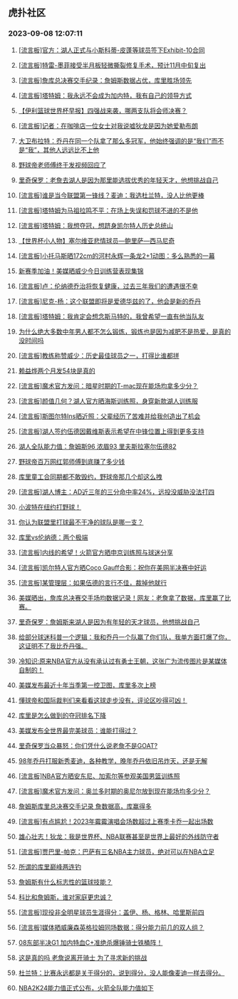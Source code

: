 ## 虎扑社区 
### 2023-09-08 12:07:11

1. [[流言板]官方：湖人正式与小斯科蒂-皮蓬等球员签下Exhibit-10合同](https://bbs.hupu.com/62030310.html)

2. [[流言板]特雷-墨菲接受半月板轻微撕裂修复手术，预计11月中旬复出](https://bbs.hupu.com/62029416.html)

3. [[流言板]詹库总决赛交手纪录：詹姆斯数据占优，库里胜场领先](https://bbs.hupu.com/62029771.html)

4. [[流言板]塔特姆：我永远不会成为加内特，我有自己的领导方式](https://bbs.hupu.com/62030774.html)

5. [【伊利篮球世界杯早报】四强战来袭，哪两支队将会师决赛？](https://bbs.hupu.com/62027688.html)

6. [[流言板]记者：在咖啡店一位女士对我说嘘狄龙是因为她爱勒布朗](https://bbs.hupu.com/62029365.html)

7. [大卫布拉特：乔丹在同一个队拿了那么多冠军，他始终强调的是“我们”而不是“我”，其他人远远比不上他](https://bbs.hupu.com/62029360.html)

8. [野球帝老师傅终于发视频回应了](https://bbs.hupu.com/62029045.html)

9. [里奇保罗：老詹去湖人是因为那里能选拔优秀的年轻天才，他想挑战自己](https://bbs.hupu.com/62029556.html)

10. [[流言板]谁是当今联盟第一锋线？麦迪：我选杜兰特，没人比他更棒](https://bbs.hupu.com/62031399.html)

11. [[流言板]塔特姆为马祖拉鸣不平：在场上失误和罚球不进的不是他](https://bbs.hupu.com/62030272.html)

12. [[流言板]塔特姆：我想夺冠，想跻身凯尔特人历史总统山](https://bbs.hupu.com/62029714.html)

13. [【世界杯小人物】塞尔维亚悲情球员—鲍里萨—西马尼奇](https://bbs.hupu.com/62030874.html)

14. [[流言板]小托马斯晒172cm的河村永辉一条龙2+1动图：多么熟悉的一幕](https://bbs.hupu.com/62029967.html)

15. [新赛季加油！美媒晒威少今日训练营表现集锦](https://bbs.hupu.com/62029446.html)

16. [[流言板]卢：伦纳德乔治将恢复健康，过去三年我们的遭遇很不幸](https://bbs.hupu.com/62031536.html)

17. [[流言板]尼克-杨：这个联盟即将是爱德华兹的了，他会是新的乔丹](https://bbs.hupu.com/62029457.html)

18. [[流言板]塔特姆：我肯定会想念斯马特的，我曾希望一直有他当队友](https://bbs.hupu.com/62030485.html)

19. [为什么绝大多数中年男人都不怎么锻炼，锻炼也是因为减肥不是热爱，是真的没时间吗](https://bbs.hupu.com/62030306.html)

20. [[流言板]教练称赞威少：历史最佳球员之一，打得比谁都拼](https://bbs.hupu.com/62029436.html)

21. [赖益烨两个月发54块是真的](https://bbs.hupu.com/62028978.html)

22. [[流言板]魔术官方发问：暗星时期的T-mac现在能场均拿多少分？](https://bbs.hupu.com/62029881.html)

23. [[流言板]颜值几何？湖人官方晒海斯训练照，身穿新款湖人训练服](https://bbs.hupu.com/62029594.html)

24. [[流言板]斯图尔特Ins晒近照：父辈经历了苦难并给我创造出了机会](https://bbs.hupu.com/62031126.html)

25. [[流言板]湖人签约伍德因戴维斯表示希望在中锋位置上得到更多支持](https://bbs.hupu.com/62027251.html)

26. [湖人全队能力值：詹姆斯96 浓眉93 里夫斯拉塞尔伍德82](https://bbs.hupu.com/62030935.html)

27. [野球帝百万网红郭师傅到底赚了多少钱](https://bbs.hupu.com/62030940.html)

28. [库里童工合同期都不敢毁约，野球帝那几个却这么拽](https://bbs.hupu.com/62030249.html)

29. [[流言板]湖人博主：AD近三年的三分命中率24%，远投没威胁没法打四](https://bbs.hupu.com/62031839.html)

30. [小波特在纽约打野球！](https://bbs.hupu.com/62029923.html)

31. [你认为联盟里打球最不干净的球队是哪一支？](https://bbs.hupu.com/62031283.html)

32. [库里vs伦纳德：两个极端](https://bbs.hupu.com/62030005.html)

33. [[流言板]内线的希望！火箭官方晒申京训练照与球迷分享](https://bbs.hupu.com/62031275.html)

34. [[流言板]凯尔特人官方晒Coco Gauff合影：祝你在美网半决赛中好运](https://bbs.hupu.com/62030075.html)

35. [[流言板]某管理层：如果伍德的言行不佳，裁掉他就行](https://bbs.hupu.com/62027320.html)

36. [美媒晒出，詹库总决赛交手场均数据记录！网友：老詹拿了数据，库里赢了比赛。](https://bbs.hupu.com/62030369.html)

37. [里奇保罗：詹姆斯来湖人是因为有年轻的天才球员，他想挑战自己](https://bbs.hupu.com/62031120.html)

38. [给部分球迷科普一个逻辑：我和乔丹一个队赢了你们队，我单方面打爆了你，这证明不了我比乔丹强。](https://bbs.hupu.com/62031245.html)

39. [冷知识:原来NBA官方从没有承认过有勇士王朝，这张广为流传图片是某媒体自制的！](https://bbs.hupu.com/62030580.html)

40. [美媒发布最近十年当季第一控卫图，库里多次上榜](https://bbs.hupu.com/62031074.html)

41. [懂球帝和国际裁判们来看看这球走步没有，评论区吵得可凶！](https://bbs.hupu.com/62030130.html)

42. [库里是怎么做到的夺冠排名下降](https://bbs.hupu.com/62031334.html)

43. [美媒发布全世界最完美球员：谁能打得过？](https://bbs.hupu.com/62031467.html)

44. [里奇保罗当众暴怒：你们凭什么说老詹不是GOAT?](https://bbs.hupu.com/62031973.html)

45. [98年乔丹打服新秀麦迪，各种教学，晚年乔丹依旧吊炸天，还是无解](https://bbs.hupu.com/62029696.html)

46. [[流言板]NBA官方晒安东尼、加索尔等参观美国男篮训练照](https://bbs.hupu.com/62031613.html)

47. [[流言板]魔术官方发问：奥兰多时期的奥尼尔放到现在能场均多少分？](https://bbs.hupu.com/62029778.html)

48. [詹姆斯库里总决赛交手记录 詹数据高，库赢得多](https://bbs.hupu.com/62031491.html)

49. [[流言板]有点尴尬！2023年霉霉演唱会场数超过上赛季卡乔一起出场数](https://bbs.hupu.com/62026248.html)

50. [雄心壮志！狄龙：我是世界杯、NBA联赛甚至是世界上最好的外线防守者](https://bbs.hupu.com/62029377.html)

51. [[流言板]贾巴里-帕克：巴萨有三名NBA主力球员，绝对可以在NBA立足](https://bbs.hupu.com/62029375.html)

52. [所谓的库里巅峰两连钓](https://bbs.hupu.com/62031327.html)

53. [詹姆斯有什么标志性的篮球技能？](https://bbs.hupu.com/62030639.html)

54. [科比和詹姆斯，谁对家庭更忠诚？](https://bbs.hupu.com/62030327.html)

55. [[流言板]现役非全明星球员生涯得分：盖伊、杨、格林、哈里斯前四](https://bbs.hupu.com/62029733.html)

56. [[流言板]媒体晒威廉森英格拉姆同场数据：得分能力前几的双人组？](https://bbs.hupu.com/62029555.html)

57. [08东部半决G1 加内特血C+准绝杀爆锤骑士铁桶阵！](https://bbs.hupu.com/62030894.html)

58. [这是真的吗 老詹说离开骑士 为了寻求新的挑战](https://bbs.hupu.com/62030340.html)

59. [杜兰特：比赛永远都是关于得分的，说到得分，没人能像麦迪一样去得分。](https://bbs.hupu.com/62031511.html)

60. [NBA2K24能力值正式公布，火箭全队能力值如下](https://bbs.hupu.com/62031440.html)

